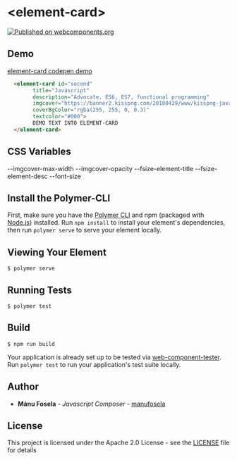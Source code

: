 # \<element-card\>
[![Published on webcomponents.org](https://img.shields.io/badge/webcomponents.org-published-blue.svg)](https://www.webcomponents.org/element/owner/my-element)

## Demo
[element-card codepen demo](https://codepen.io/manufosela/pen/wZXopo)

<!--
```
<custom-element-demo>
  <template>
    <script type="module" src="../element-card.js"></script>
    <script type="module" src="/node_modules/@manufosela/nav-list/nav-list.js"></script>
    <script type="module" src="/node_modules/@manufosela/circle-percent/circle-percent.js"></script>
    <next-code-block></next-code-block>
  </template>
</custom-element-demo>
```
-->
```html
  <element-card id="second" 
        title="Javascript"
        description="Advocate. ES6, ES7, functional programming"
        imgcover="https://banner2.kisspng.com/20180429/www/kisspng-javascript-logo-html-comment-blog-5ae63c22d40699.0773573515250381148685.jpg"
        coverBgColor="rgba(255, 255, 0, 0.3)"
        textcolor="#000">
        DEMO TEXT INTO ELEMENT-CARD
  </element-card>
```
## CSS Variables
--imgcover-max-width
--imgcover-opacity
--fsize-element-title
--fsize-element-desc
--font-size

## Install the Polymer-CLI

First, make sure you have the [Polymer CLI](https://www.npmjs.com/package/polymer-cli) and npm (packaged with [Node.js](https://nodejs.org)) installed. Run `npm install` to install your element's dependencies, then run `polymer serve` to serve your element locally.

## Viewing Your Element

```
$ polymer serve
```

## Running Tests

```
$ polymer test
```

## Build
```
$ npm run build
```

Your application is already set up to be tested via [web-component-tester](https://github.com/Polymer/web-component-tester). Run `polymer test` to run your application's test suite locally.

## Author

* **Mánu Fosela** - *Javascript Composer* - [manufosela](https://github.com/manufosela)

## License

This project is licensed under the Apache 2.0 License - see the [LICENSE](LICENSE) file for details